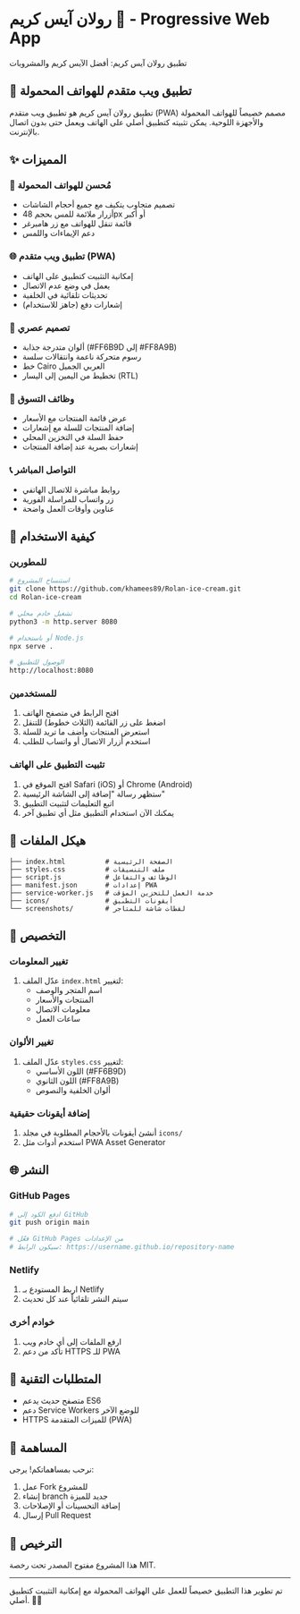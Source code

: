 # رولان آيس كريم 🍦 - Progressive Web App

تطبيق رولان آيس كريم: أفضل الآيس كريم والمشروبات

## 📱 تطبيق ويب متقدم للهواتف المحمولة

تطبيق رولان آيس كريم هو تطبيق ويب متقدم (PWA) مصمم خصيصاً للهواتف المحمولة والأجهزة اللوحية. يمكن تثبيته كتطبيق أصلي على الهاتف ويعمل حتى بدون اتصال بالإنترنت.

## ✨ المميزات

### 📱 مُحسن للهواتف المحمولة
- تصميم متجاوب يتكيف مع جميع أحجام الشاشات
- أزرار ملائمة للمس بحجم 48px أو أكبر
- قائمة تنقل للهواتف مع زر هامبرغر
- دعم الإيماءات واللمس

### 🌐 تطبيق ويب متقدم (PWA)
- إمكانية التثبيت كتطبيق على الهاتف
- يعمل في وضع عدم الاتصال
- تحديثات تلقائية في الخلفية
- إشعارات دفع (جاهز للاستخدام)

### 🎨 تصميم عصري
- ألوان متدرجة جذابة (#FF6B9D إلى #FF8A9B)
- رسوم متحركة ناعمة وانتقالات سلسة
- خط Cairo العربي الجميل
- تخطيط من اليمين إلى اليسار (RTL)

### 🛒 وظائف التسوق
- عرض قائمة المنتجات مع الأسعار
- إضافة المنتجات للسلة مع إشعارات
- حفظ السلة في التخزين المحلي
- إشعارات بصرية عند إضافة المنتجات

### 📞 التواصل المباشر
- روابط مباشرة للاتصال الهاتفي
- زر واتساب للمراسلة الفورية
- عناوين وأوقات العمل واضحة

## 🚀 كيفية الاستخدام

### للمطورين
```bash
# استنساخ المشروع
git clone https://github.com/khamees89/Rolan-ice-cream.git
cd Rolan-ice-cream

# تشغيل خادم محلي
python3 -m http.server 8080

# أو باستخدام Node.js
npx serve .

# الوصول للتطبيق
http://localhost:8080
```

### للمستخدمين
1. افتح الرابط في متصفح الهاتف
2. اضغط على زر القائمة (الثلاث خطوط) للتنقل
3. استعرض المنتجات وأضف ما تريد للسلة
4. استخدم أزرار الاتصال أو واتساب للطلب

### تثبيت التطبيق على الهاتف
1. افتح الموقع في Safari (iOS) أو Chrome (Android)
2. ستظهر رسالة "إضافة إلى الشاشة الرئيسية"
3. اتبع التعليمات لتثبيت التطبيق
4. يمكنك الآن استخدام التطبيق مثل أي تطبيق آخر

## 📂 هيكل الملفات

```
├── index.html          # الصفحة الرئيسية
├── styles.css          # ملف التنسيقات
├── script.js           # الوظائف والتفاعل
├── manifest.json       # إعدادات PWA
├── service-worker.js   # خدمة العمل للتخزين المؤقت
├── icons/              # أيقونات التطبيق
└── screenshots/        # لقطات شاشة للمتاجر
```

## 🔧 التخصيص

### تغيير المعلومات
1. عدّل الملف `index.html` لتغيير:
   - اسم المتجر والوصف
   - المنتجات والأسعار
   - معلومات الاتصال
   - ساعات العمل

### تغيير الألوان
1. عدّل الملف `styles.css` لتغيير:
   - اللون الأساسي (#FF6B9D)
   - اللون الثانوي (#FF8A9B)
   - ألوان الخلفية والنصوص

### إضافة أيقونات حقيقية
1. أنشئ أيقونات بالأحجام المطلوبة في مجلد `icons/`
2. استخدم أدوات مثل PWA Asset Generator

## 🌐 النشر

### GitHub Pages
```bash
# ادفع الكود إلى GitHub
git push origin main

# فعّل GitHub Pages من الإعدادات
# سيكون الرابط: https://username.github.io/repository-name
```

### Netlify
1. اربط المستودع بـ Netlify
2. سيتم النشر تلقائياً عند كل تحديث

### خوادم أخرى
1. ارفع الملفات إلى أي خادم ويب
2. تأكد من دعم HTTPS للـ PWA

## 📱 المتطلبات التقنية

- متصفح حديث يدعم ES6
- دعم Service Workers للوضع الآخر
- HTTPS للميزات المتقدمة (PWA)

## 🤝 المساهمة

نرحب بمساهماتكم! يرجى:
1. عمل Fork للمشروع
2. إنشاء branch جديد للميزة
3. إضافة التحسينات أو الإصلاحات
4. إرسال Pull Request

## 📄 الترخيص

هذا المشروع مفتوح المصدر تحت رخصة MIT.

---

تم تطوير هذا التطبيق خصيصاً للعمل على الهواتف المحمولة مع إمكانية التثبيت كتطبيق أصلي. 🚀📱
